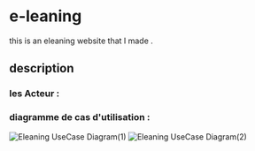 # e-leaning
this is an eleaning website that I made .
## description
### les Acteur :

### diagramme de cas d'utilisation : 
![Eleaning UseCase Diagram(1)](https://user-images.githubusercontent.com/67444164/147373606-d7a8acbb-579f-4193-8287-e8852d6615bf.PNG)
![Eleaning UseCase Diagram(2)](https://user-images.githubusercontent.com/67444164/147373603-61b999eb-4b08-4212-9ad8-66d1ba8fd8b1.PNG)
